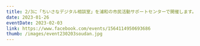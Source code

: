```yaml
---
title: 2/3に「ちいさなデジタル相談室」を浦和の市民活動サポートセンターで開催します。
date: 2023-01-26
eventDate: 2023-02-03
link: https://www.facebook.com/events/1564114950693686
thumb: /images/event230203soudan.jpg
---
```

